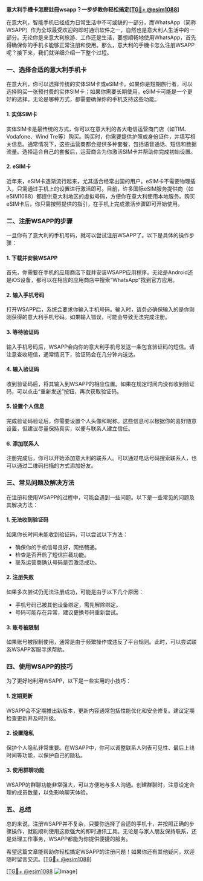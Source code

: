 **意大利手機卡怎麽註冊wsapp？一步步教你轻松搞定[[TG💪+ @esim1088](https://t.me/s/esim1088)]**

在意大利，智能手机已经成为日常生活中不可或缺的一部分，而WhatsApp（简称WSAPP）作为全球最受欢迎的即时通讯软件之一，自然也是意大利人生活中的一部分。无论你是来意大利旅游、工作还是生活，要想顺畅地使用WhatsApp，首先得确保你的手机卡能够正常注册和使用。那么，意大利的手機卡怎么注册WSAPP呢？接下来，我们就详细介绍一下整个过程。

### 一、选择合适的意大利手机卡

在意大利，你可以选择传统的实体SIM卡或eSIM卡。如果你是短期旅行者，可以选择购买一张预付费的实体SIM卡；如果你需要长期使用，eSIM卡可能是一个更好的选择。无论是哪种方式，都需要确保你的手机支持这些功能。

#### 1. 实体SIM卡
实体SIM卡是最传统的方式，你可以在意大利的各大电信运营商门店（如TIM、Vodafone、Wind Tre等）购买。购买时，你需要提供护照或身份证件，并填写相关信息。通常情况下，这些运营商都会提供多种套餐，包括语音通话、短信和数据流量。选择适合自己的套餐后，运营商会为你激活SIM卡并帮助你完成初始设置。

#### 2. eSIM卡
近年来，eSIM卡逐渐流行起来，尤其适合经常出国的用户。eSIM卡不需要物理插入，只需通过手机上的设置进行激活即可。目前，许多国际eSIM服务提供商（如eSIM1088）都提供意大利地区的虚拟号码，方便你在意大利使用本地服务。购买eSIM卡后，你只需按照提供的指引，在手机上完成激活步骤即可开始使用。

### 二、注册WSAPP的步骤

一旦你有了意大利的手机号码，就可以尝试注册WSAPP了。以下是具体的操作步骤：

#### 1. 下载并安装WSAPP
首先，你需要在手机的应用商店下载并安装WSAPP应用程序。无论是Android还是iOS设备，都可以在相应的应用商店中搜索“WhatsApp”找到官方应用。

#### 2. 输入手机号码
打开WSAPP后，系统会要求你输入手机号码。输入时，请务必确保输入的是你刚刚获得的意大利手机号码。如果输入错误，可能会导致无法完成注册。

#### 3. 等待验证码
输入手机号码后，WSAPP会向你的意大利手机号发送一条包含验证码的短信。请注意查收短信，通常情况下，验证码会在几分钟内送达。

#### 4. 输入验证码
收到验证码后，将其输入到WSAPP的相应位置。如果在规定时间内没有收到验证码，可以点击“重新发送”按钮，再次获取验证码。

#### 5. 设置个人信息
完成验证码验证后，你需要设置个人头像和昵称。这些信息可以根据你的喜好随意设置，但建议尽量保持真实，以便与联系人建立信任。

#### 6. 添加联系人
注册完成后，你可以开始添加意大利的联系人。可以通过电话号码搜索联系人，也可以通过二维码扫描的方式添加好友。

### 三、常见问题及解决方法

在注册和使用WSAPP的过程中，可能会遇到一些问题。以下是一些常见的问题及其解决方法：

#### 1. 无法收到验证码
如果你长时间未能收到验证码，可以尝试以下方法：
- 确保你的手机信号良好，网络畅通。
- 检查是否开启了短信拦截功能。
- 联系运营商确认号码是否激活成功。

#### 2. 注册失败
如果多次尝试仍无法注册成功，可能是由于以下几个原因：
- 手机号码已被其他设备绑定，需先解除绑定。
- 号码可能存在异常，建议更换号码重新尝试。

#### 3. 账号被限制
如果账号被限制使用，通常是由于频繁操作或违反了平台规则。此时，可以尝试联系WSAPP客服寻求帮助。

### 四、使用WSAPP的技巧

为了更好地利用WSAPP，以下是一些实用的小技巧：

#### 1. 定期更新
WSAPP会不定期推出新版本，更新内容通常包括性能优化和安全修复。建议定期检查更新并及时升级。

#### 2. 设置隐私
保护个人隐私非常重要。在WSAPP中，你可以调整联系人列表可见性、最后上线时间等功能，以保护自己的隐私。

#### 3. 使用群聊功能
WSAPP的群聊功能非常强大，可以方便地与多人沟通。创建群聊时，注意设定合理的成员数量，以免影响聊天体验。

### 五、总结

总的来说，注册WSAPP并不复杂，只要你选择了合适的手机卡，并按照正确的步骤操作，就能顺利使用这款强大的即时通讯工具。无论是与家人朋友保持联系，还是处理工作事务，WSAPP都能为你提供便捷的服务。

希望这篇文章能帮助你轻松搞定WSAPP的注册问题！如果你还有其他疑问，欢迎随时留言交流。[[TG💪+ @esim1088](https://t.me/s/esim1088)] 

[[TG💪+ @esim1088](https://t.me/s/esim1088) ![Image](https://i.postimg.cc/4NQfJmqS/Snipaste-2025-05-13-00-14-12.png)]